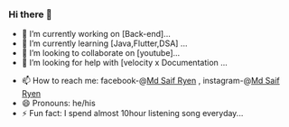 ### Hi there 👋

- 🔭 I’m currently working on [Back-end]...
- 🌱 I’m currently learning [Java,Flutter,DSA] ...
- 👯 I’m looking to collaborate on [youtube]...
- 🤔 I’m looking for help with [velocity x Documentation ...
<!-- 💬 Ask me about [C,Flutter,Java, ...-->
- 📫 How to reach me: facebook-@[Md Saif Ryen](https://www.facebook.com/profile.php?id=100012145536197) , instagram-@[Md Saif Ryen](https://www.instagram.com/saifryen/)
- 😄 Pronouns: he/his
- ⚡ Fun fact: I spend almost 10hour listening song everyday...
